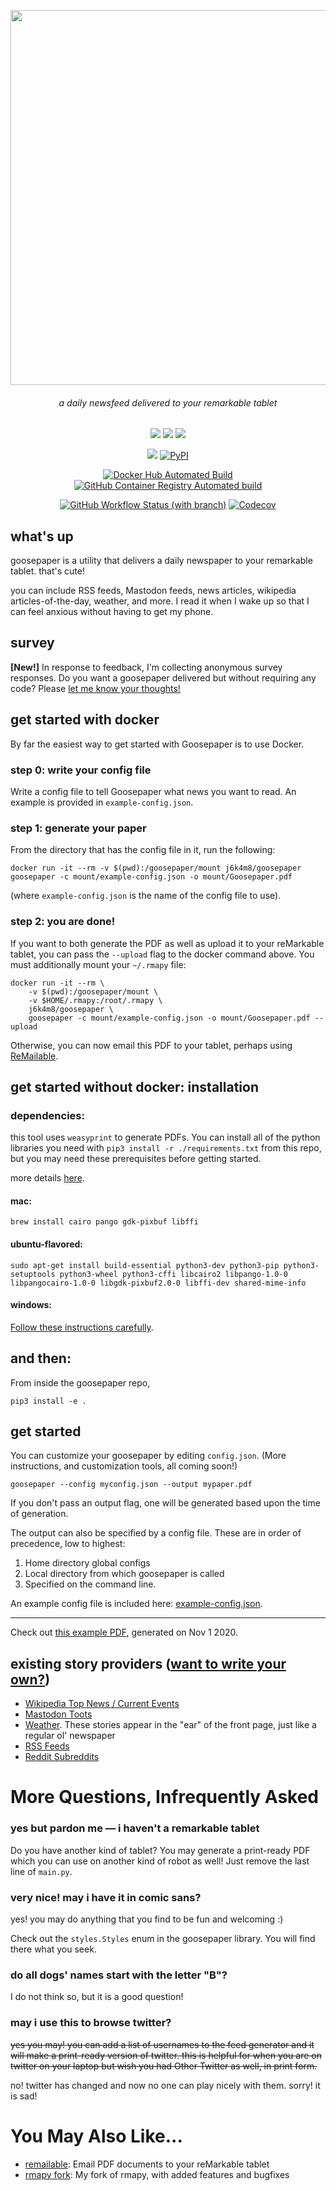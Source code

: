 <p align=center><img align=center src='https://raw.githubusercontent.com/j6k4m8/goosepaper/master/docs/goose.svg' width=600 /></p>
<h6 align=center>a daily newsfeed delivered to your remarkable tablet</h6>

<p align=center>
  <a href="https://github.com/j6k4m8/goosepaper/" alt="GitHub repo size"><img src="https://img.shields.io/github/repo-size/j6k4m8/goosepaper?style=for-the-badge" /></a>
  <a href="https://github.com/j6k4m8/goosepaper" alt="GitHub last commit"><img src="https://img.shields.io/github/last-commit/j6k4m8/goosepaper?style=for-the-badge" /></a>
  <a href="https://jordan.matelsky.com" alt="This repo is pretty dope."><img src="https://img.shields.io/badge/pretty%20dope-%F0%9F%91%8C-blue?style=for-the-badge" /></a>
</p>
<p align=center>
  <a href="https://github.com/j6k4m8/goosepaper" alt="This repo is licensed under Apache 2.0"><img src="https://img.shields.io/github/license/j6k4m8/goosepaper?style=for-the-badge" /></a>
  <a href="https://pypi.org/project/goosepaper/"><img alt="PyPI" src="https://img.shields.io/pypi/v/goosepaper?style=for-the-badge"></a>
</p>
<p align=center>
  <a href="https://hub.docker.com/repository/docker/j6k4m8/goosepaper"><img alt="Docker Hub Automated Build" src="https://img.shields.io/badge/DockerHub_image-automated-green?style=for-the-badge"></a>
  <a href="https://github.com/j6k4m8/goosepaper/pkgs/container/goosepaper"><img alt="GitHub Container Registry Automated build" src="https://img.shields.io/badge/GHCR.io_image-automated-green?style=for-the-badge"></a>
 </p>
 <p align=center>
  <a href="https://github.com/j6k4m8/goosepaper/actions?query=workflow%3A%22Python+Tests%22"><img alt="GitHub Workflow Status (with branch)" src="https://img.shields.io/github/actions/workflow/status/j6k4m8/goosepaper/python-package.yml?branch=master&style=for-the-badge"></a>
  <a href="https://codecov.io/gh/j6k4m8/goosepaper"><img alt="Codecov" src="https://img.shields.io/codecov/c/github/j6k4m8/goosepaper?logo=codecov&style=for-the-badge"></a>
</p>

## what's up

goosepaper is a utility that delivers a daily newspaper to your remarkable tablet. that's cute!

you can include RSS feeds, Mastodon feeds, news articles, wikipedia articles-of-the-day, weather, and more. I read it when I wake up so that I can feel anxious without having to get my phone.

## survey

**[New!]** In response to feedback, I'm collecting anonymous survey responses. Do you want a goosepaper delivered but without requiring any code? Please [let me know your thoughts!](https://forms.gle/t3PUp2TxDQnzzs8x9)

## get started with docker

By far the easiest way to get started with Goosepaper is to use Docker.

### step 0: write your config file

Write a config file to tell Goosepaper what news you want to read. An example is provided in `example-config.json`.

### step 1: generate your paper

From the directory that has the config file in it, run the following:

```shell
docker run -it --rm -v $(pwd):/goosepaper/mount j6k4m8/goosepaper goosepaper -c mount/example-config.json -o mount/Goosepaper.pdf
```

(where `example-config.json` is the name of the config file to use).

### step 2: you are done!

If you want to both generate the PDF as well as upload it to your reMarkable tablet, you can pass the `--upload` flag to the docker command above. You must additionally mount your `~/.rmapy` file:

```shell
docker run -it --rm \
    -v $(pwd):/goosepaper/mount \
    -v $HOME/.rmapy:/root/.rmapy \
    j6k4m8/goosepaper \
    goosepaper -c mount/example-config.json -o mount/Goosepaper.pdf --upload
```

Otherwise, you can now email this PDF to your tablet, perhaps using [ReMailable](https://github.com/j6k4m8/remailable).

## get started without docker: installation

### dependencies:

this tool uses `weasyprint` to generate PDFs. You can install all of the python libraries you need with `pip3 install -r ./requirements.txt` from this repo, but you may need these prerequisites before getting started.

more details [here](https://weasyprint.readthedocs.io/en/latest/install.html).

#### mac:

```shell
brew install cairo pango gdk-pixbuf libffi
```

#### ubuntu-flavored:

```shell
sudo apt-get install build-essential python3-dev python3-pip python3-setuptools python3-wheel python3-cffi libcairo2 libpango-1.0-0 libpangocairo-1.0-0 libgdk-pixbuf2.0-0 libffi-dev shared-mime-info
```

#### windows:

[Follow these instructions carefully](https://weasyprint.readthedocs.io/en/latest/install.html#windows).

## and then:

From inside the goosepaper repo,

```shell
pip3 install -e .
```

## get started

You can customize your goosepaper by editing `config.json`. (More instructions, and customization tools, all coming soon!)

```shell
goosepaper --config myconfig.json --output mypaper.pdf
```

If you don't pass an output flag, one will be generated based upon the time of generation.

The output can also be specified by a config file. These are in order of precedence, low to highest:

1. Home directory global configs 
2. Local directory from which goosepaper is called 
3. Specified on the command line. 

An example config file is included here: [example-config.json](example-config.json).

---

Check out [this example PDF](https://github.com/j6k4m8/goosepaper/blob/master/docs/Example-Nov-1-2020.pdf), generated on Nov 1 2020.

## existing story providers ([want to write your own?](https://github.com/j6k4m8/goosepaper/blob/master/CONTRIBUTING.md))

-   [Wikipedia Top News / Current Events](https://github.com/j6k4m8/goosepaper/blob/master/goosepaper/storyprovider/wikipedia.py)
-   [Mastodon Toots](https://github.com/j6k4m8/goosepaper/blob/master/goosepaper/storyprovider/mastodon.py)
-   [Weather](https://github.com/j6k4m8/goosepaper/blob/master/goosepaper/storyprovider/weather.py). These stories appear in the "ear" of the front page, just like a regular ol' newspaper
-   [RSS Feeds](https://github.com/j6k4m8/goosepaper/blob/master/goosepaper/storyprovider/rss.py)
-   [Reddit Subreddits](https://github.com/j6k4m8/goosepaper/blob/master/goosepaper/storyprovider/reddit.py)

# More Questions, Infrequently Asked

### yes but pardon me — i haven't a remarkable tablet

Do you have another kind of tablet? You may generate a print-ready PDF which you can use on another kind of robot as well! Just remove the last line of `main.py`.

### very nice! may i have it in comic sans?

yes! you may do anything that you find to be fun and welcoming :)

Check out the `styles.Styles` enum in the goosepaper library. You will find there what you seek.

### do all dogs' names start with the letter "B"?

I do not think so, but it is a good question!

### may i use this to browse twitter?

~~yes you may! you can add a list of usernames to the feed generator and it will make a print-ready version of twitter. this is helpful for when you are on twitter on your laptop but wish you had Other Twitter as well, in print form.~~

no! twitter has changed and now no one can play nicely with them. sorry! it is sad!

# You May Also Like...

-   [remailable](https://github.com/j6k4m8/remailable): Email PDF documents to your reMarkable tablet
-   [rmapy fork](https://github.com/j6k4m8/rmapy): My fork of rmapy, with added features and bugfixes
